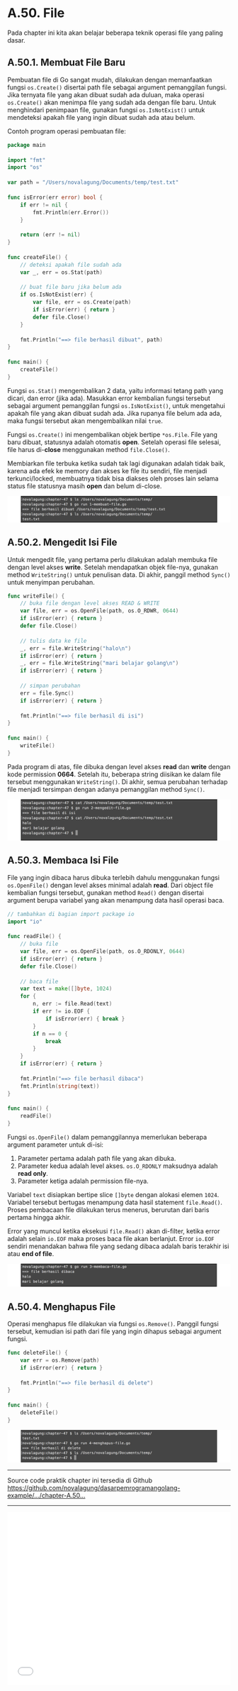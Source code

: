 # A.50. File

Pada chapter ini kita akan belajar beberapa teknik operasi file yang paling dasar.

## A.50.1. Membuat File Baru

Pembuatan file di Go sangat mudah, dilakukan dengan memanfaatkan fungsi `os.Create()` disertai path file sebagai argument pemanggilan fungsi. Jika ternyata file yang akan dibuat sudah ada duluan, maka operasi `os.Create()` akan menimpa file yang sudah ada dengan file baru. Untuk menghindari penimpaan file, gunakan fungsi `os.IsNotExist()` untuk mendeteksi apakah file yang ingin dibuat sudah ada atau belum.

Contoh program operasi pembuatan file:

```go
package main

import "fmt"
import "os"

var path = "/Users/novalagung/Documents/temp/test.txt"

func isError(err error) bool {
	if err != nil {
		fmt.Println(err.Error())
	}

	return (err != nil)
}

func createFile() {
    // deteksi apakah file sudah ada
    var _, err = os.Stat(path)

    // buat file baru jika belum ada
	if os.IsNotExist(err) {
		var file, err = os.Create(path)
		if isError(err) { return }
		defer file.Close()
	}

    fmt.Println("==> file berhasil dibuat", path)
}

func main() {
    createFile()
}
```

Fungsi `os.Stat()` mengembalikan 2 data, yaitu informasi tetang path yang dicari, dan error (jika ada). Masukkan error kembalian fungsi tersebut sebagai argument pemanggilan fungsi `os.IsNotExist()`, untuk mengetahui apakah file yang akan dibuat sudah ada. Jika rupanya file belum ada ada, maka fungsi tersebut akan mengembalikan nilai `true`.

Fungsi `os.Create()` ini mengembalikan objek bertipe `*os.File`. File yang baru dibuat, statusnya adalah otomatis **open**. Setelah operasi file selesai, file harus di-**close** menggunakan method `file.Close()`.

Membiarkan file terbuka ketika sudah tak lagi digunakan adalah tidak baik, karena ada efek ke memory dan akses ke file itu sendiri, file menjadi terkunci/locked, membuatnya tidak bisa diakses oleh proses lain selama status file statusnya masih **open** dan belum di-close.

![Membuat file baru](images/A_file_1_create.png)

## A.50.2. Mengedit Isi File

Untuk mengedit file, yang pertama perlu dilakukan adalah membuka file dengan level akses **write**. Setelah mendapatkan objek file-nya, gunakan method `WriteString()` untuk penulisan data. Di akhir, panggil method `Sync()` untuk menyimpan perubahan.

```go
func writeFile() {
    // buka file dengan level akses READ & WRITE
    var file, err = os.OpenFile(path, os.O_RDWR, 0644)
	if isError(err) { return }
	defer file.Close()

    // tulis data ke file
    _, err = file.WriteString("halo\n")
	if isError(err) { return }
	_, err = file.WriteString("mari belajar golang\n")
	if isError(err) { return }

    // simpan perubahan
    err = file.Sync()
	if isError(err) { return }

	fmt.Println("==> file berhasil di isi")
}

func main() {
    writeFile()
}
```

Pada program di atas, file dibuka dengan level akses **read** dan **write** dengan kode permission **0664**. Setelah itu, beberapa string diisikan ke dalam file tersebut menggunakan `WriteString()`. Di akhir, semua perubahan terhadap file menjadi tersimpan dengan adanya pemanggilan method `Sync()`.

![Mengedit file](images/A_file_2_write.png)

## A.50.3. Membaca Isi File

File yang ingin dibaca harus dibuka terlebih dahulu menggunakan fungsi `os.OpenFile()` dengan level akses minimal adalah **read**. Dari object file kembalian fungsi tersebut, gunakan method `Read()` dengan disertai argument berupa variabel yang akan menampung data hasil operasi baca.

```go
// tambahkan di bagian import package io
import "io"

func readFile() {
    // buka file
    var file, err = os.OpenFile(path, os.O_RDONLY, 0644)
	if isError(err) { return }
	defer file.Close()

    // baca file
    var text = make([]byte, 1024)
	for {
		n, err := file.Read(text)
		if err != io.EOF {
			if isError(err) { break }
		}
		if n == 0 {
			break
		}
	}
	if isError(err) { return }

	fmt.Println("==> file berhasil dibaca")
	fmt.Println(string(text))
}

func main() {
    readFile()
}
```

Fungsi `os.OpenFile()` dalam pemanggilannya memerlukan beberapa argument parameter untuk di-isi:

 1. Parameter pertama adalah path file yang akan dibuka.
 2. Parameter kedua adalah level akses. `os.O_RDONLY` maksudnya adalah **read only**.
 3. Parameter ketiga adalah permission file-nya.

Variabel `text` disiapkan bertipe slice `[]byte` dengan alokasi elemen `1024`. Variabel tersebut bertugas menampung data hasil statement `file.Read()`. Proses pembacaan file dilakukan terus menerus, berurutan dari baris pertama hingga akhir.

Error yang muncul ketika eksekusi `file.Read()` akan di-filter, ketika error adalah selain `io.EOF` maka proses baca file akan berlanjut. Error `io.EOF` sendiri menandakan bahwa file yang sedang dibaca adalah baris terakhir isi atau **end of file**.

![Membaca isi file](images/A_file_3_read.png)

## A.50.4. Menghapus File

Operasi menghapus file dilakukan via fungsi `os.Remove()`. Panggil fungsi tersebut, kemudian isi path dari file yang ingin dihapus sebagai argument fungsi.

```go
func deleteFile() {
    var err = os.Remove(path)
	if isError(err) { return }

	fmt.Println("==> file berhasil di delete")
}

func main() {
    deleteFile()
}
```

![Menghapus file](images/A_file_4_delete.png)

---

<div class="source-code-link">
    <div class="source-code-link-message">Source code praktik chapter ini tersedia di Github</div>
    <a href="https://github.com/novalagung/dasarpemrogramangolang-example/tree/master/chapter-A.50-file">https://github.com/novalagung/dasarpemrogramangolang-example/.../chapter-A.50...</a>
</div>

---

<iframe src="partial/ebooks.html" width="100%" height="390px" frameborder="0" scrolling="no"></iframe>
